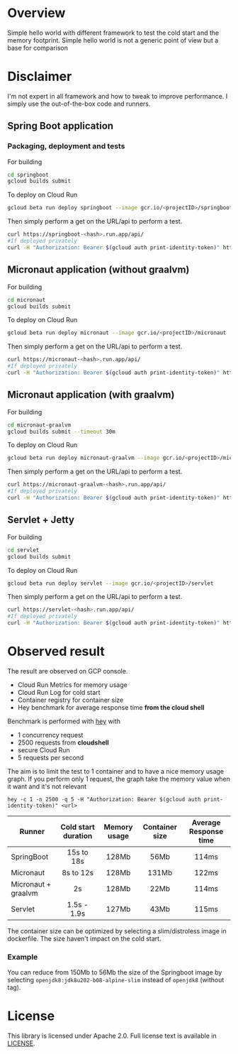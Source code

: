 # Overview

Simple hello world with different framework to test the cold start and the memory footprint.
Simple hello world is not a generic point of view but a base for comparison

# Disclaimer

I'm not expert in all framework and how to tweak to improve performance.
I simply use the out-of-the-box code and runners.

## Spring Boot application

### Packaging, deployment and tests

For building
```bash
cd springboot
gcloud builds submit
```

To deploy on Cloud Run
```bash
gcloud beta run deploy springboot --image gcr.io/<projectID>/springboot
```

Then simply perform a get on the URL/api to perform a test.
```bash
curl https://springboot-<hash>.run.app/api/
#If deployed privately
curl -H "Authorization: Bearer $(gcloud auth print-identity-token)" https://springboot-<hash>.run.app/api/
```

## Micronaut application (without graalvm)

For building
```bash
cd micronaut
gcloud builds submit
```

To deploy on Cloud Run
```bash
gcloud beta run deploy micronaut --image gcr.io/<projectID>/micronaut
```

Then simply perform a get on the URL/api to perform a test.
```bash
curl https://micronaut-<hash>.run.app/api/
#If deployed privately
curl -H "Authorization: Bearer $(gcloud auth print-identity-token)" https://micronaut-<hash>.run.app/api/
```

## Micronaut application (with graalvm)

For building
```bash
cd micronaut-graalvm
gcloud builds submit --timeout 30m
```

To deploy on Cloud Run
```bash
gcloud beta run deploy micronaut-graalvm --image gcr.io/<projectID>/micronaut-graalvm
```

Then simply perform a get on the URL/api to perform a test.
```bash
curl https://micronaut-graalvm-<hash>.run.app/api/
#If deployed privately
curl -H "Authorization: Bearer $(gcloud auth print-identity-token)" https://micronaut-graalvm-<hash>.run.app/api/
```

## Servlet + Jetty

For building
```bash
cd servlet
gcloud builds submit
```

To deploy on Cloud Run
```bash
gcloud beta run deploy servlet --image gcr.io/<projectID>/servlet
```

Then simply perform a get on the URL/api to perform a test.
```bash
curl https://servlet-<hash>.run.app/api/
#If deployed privately
curl -H "Authorization: Bearer $(gcloud auth print-identity-token)" https://servlet-<hash>.run.app/api/
```

# Observed result

The result are observed on GCP console. 
- Cloud Run Metrics for memory usage
- Cloud Run Log for cold start
- Container registry for container size
- Hey benchmark for average response time **from the cloud shell**

Benchmark is performed with [hey](https://github.com/rakyll/hey) with 
- 1 concurrency request
- 2500 requests from **cloudshell** 
- secure Cloud Run
- 5 requests per second

The aim is to limit the test to 1 container and to have a nice memory usage graph. 
If you perform only 1 request, the graph take the memory value when it want and it's not relevant

`hey -c 1 -n 2500 -q 5 -H "Authorization: Bearer $(gcloud auth print-identity-token)" <url>`


| Runner        | Cold start duration| Memory usage | Container size | Average Response time |
| ------------- |:-------------:|:-----:|:-----:|:-----:|
| SpringBoot| 15s to 18s | 128Mb |56Mb|114ms|
| Micronaut| 8s to 12s | 128Mb |131Mb|122ms|
| Micronaut + graalvm | 2s |128Mb |22Mb|114ms|
| Servlet | 1.5s - 1.9s |127Mb |43Mb|115ms|

The container size can be optimized by selecting a slim/distroless image in dockerfile. The size haven't impact on the cold start.

### Example 

You can reduce from 150Mb to 56Mb the size of the Springboot image by selecting `openjdk8:jdk8u202-b08-alpine-slim` instead of `openjdk8` (without tag). 

# License

This library is licensed under Apache 2.0. Full license text is available in
[LICENSE](https://github.com/guillaumeblaquiere/cloudrun-java-framework/tree/master/LICENSE).